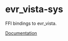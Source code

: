 # evr_vista-sys #
FFI bindings to evr_vista.

[Documentation](https://retep998.github.io/doc/evr_vista-sys/)
